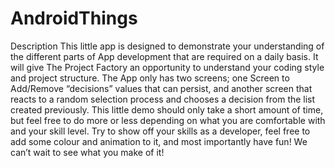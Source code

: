 # AndroidThings
Description
This little app is designed to demonstrate your understanding of the different parts of App development that
are required on a daily basis. It will give The Project Factory an opportunity to understand your coding style
and project structure.
The App only has two screens; one Screen to Add/Remove “decisions” values that can persist, and another
screen that reacts to a random selection process and chooses a decision from the list created previously. This
little demo should only take a short amount of time, but feel free to do more or less depending on what you
are comfortable with and your skill level.
Try to show off your skills as a developer, feel free to add some colour and animation to it, and most
importantly have fun! We can’t wait to see what you make of it!
